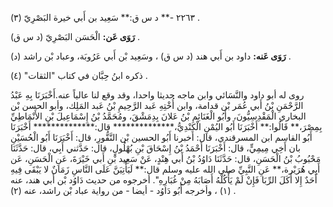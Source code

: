 ٢٢٦٣ -** د س ق:** سَعِيد بن أَبي خيرة البَصْرِيّ (٣) .

**رَوَى عَن:** الْحَسَن البَصْرِيّ (د س ق) .

**رَوَى عَنه:** داود بن أَبي هند (د س ق) ، وسَعِيد بْن أَبي عَرُوبَة، وعباد بْن راشد (د) .

ذكره ابنُ حِبَّان في كتاب "الثقات" (٤) .

روى له أبو داود والنَّسَائي وابن ماجه حديثا واحدا، وقد وقع لنا عالياً عنه.أَخْبَرَنَا بِهِ عَبْدُ الرَّحْمَنِ بْنُ أَبي عُمَر بْن قدامة، وابن أُخْتِهِ عَبد الرَّحِيمِ بْنُ عَبد المَلِك، وأبو الحسن بْن البخاري الْمَقْدِسِيُّونَ، وأَبُو الْغَنَائِمِ بْنُ عَلانَ بِدِمَشْقَ، ومُحَمَّدُ بْنُ إِسْمَاعِيلَ بْنِ الأَنْمَاطِيِّ بِمِصْرَ،** قَالُوا:** أَخْبَرَنَا أَبُو اليُمْنِ الْكِنْدِيُّ،************** قال:************** أَخْبَرَنَا أَبُو القاسم ابن المسرقندي، قال: أخبرنا أَبُو الحسين بْن النَّقُّورِ، قال: أَخْبَرَنَا أَبُو الْحُسَيْنِ بان أَخِي مِيمِيٍّ، قال: أَخْبَرَنَا أَحْمَدُ بْنُ إِسْحَاقَ بْنِ بُهْلُولٍ، قال: حَدَّثني أَبِي، قال: حَدَّثَنَا مَحْبُوبُ بْنُ الْحَسَنِ، قال: حَدَّثَنَا دَاوُدُ بْنُ أَبي هِنْدٍ، عَنْ سَعِيد بْنِ أَبي خَيْرَةَ، عَنِ الْحَسَنِ، عَن أَبِي هُرَيْرة،** عَنِ النَّبِيِّ صلى الله عليه وسلم قال:** لَيَأْتِيَنَّ عَلَى النَّاسِ زَمَانٌ لا يَبْقَى فِيهِ أَحَدٌ إِلا أَكَلَ الرِّبَا فَإِنْ لَمْ يَأْكُلْهُ أَصَابَهُ مِنْ غُبَارِهِ". أخرجوه من حديث دَاوُد بْن أَبي هند، عنه (١) ، وأخرجه أَبُو دَاوُد - أيضا - من رواية عباد بْن راشد، عنه (٢) .